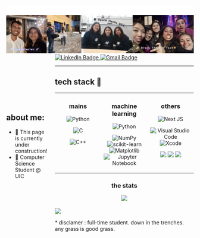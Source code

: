 <!-- banner gif generated from : https://willkessler.github.io/typed-text-gif-maker/ -->
<picture>
  <source media="(prefers-color-scheme: dark)" srcset="./zzaneer_dark.gif">
  <img src="./zzaneer_light.gif">
</picture>

<!-- canva image gallery banner -->
<img src="./gallery_banner.png">


<div style="display: flex; align-items: center;">
  <!-- Left Section with Text -->
  <div style="flex: 1; padding-right: 20px;">
    <h2>about me:</h2>
    <ul>
      <li>🌱 This page is currently under construction!</li>
      <li>💼 Computer Science Student @ UIC</li>
    </ul>
  </div>
  
  <!-- Right Section with Image -->
  <div>
<!--     <img src="./april1.PNG" alt="Profile Image" width="150px">
  </div> -->
</div>


<!-- contacts under about me -->  
<div id="badges">
  <a href="https://www.linkedin.com/in/zzaneer086">
    <img src="https://img.shields.io/badge/LinkedIn-blue?style=for-the-badge&logo=linkedin&logoColor=white" alt="LinkedIn Badge"/>
  </a>
  <a href="zzaneer086@gmail.com">
    <img src="https://img.shields.io/badge/Gmail-D14836?style=for-the-badge&logo=gmail&logoColor=white" alt="Gmail Badge"/>
  </a>
<div/>

---


<!-- TECH STACK -->
<h2>tech stack 🥞</h2>

<table><tr><td valign="top" width="25%">
<h3 align="center">mains</h3>
<div align="center">
  
  ![Python](https://img.shields.io/badge/python-3670A0?style=for-the-badge&logo=python&logoColor=ffdd54)
  
  ![C](https://img.shields.io/badge/c-%2300599C.svg?style=for-the-badge&logo=c&logoColor=white)
  
  ![C++](https://img.shields.io/badge/c++-%2300599C.svg?style=for-the-badge&logo=c%2B%2B&logoColor=white)
</div>
</a>
 </td><td valign="top" width="25%">
        
<h3 align="center">machine learning </h3>

<div align="center">
  
  ![Python](https://img.shields.io/badge/python-3670A0?style=for-the-badge&logo=python&logoColor=ffdd54)

  ![NumPy](https://img.shields.io/badge/numpy-%23013243.svg?style=for-the-badge&logo=numpy&logoColor=white)
  ![scikit-learn](https://img.shields.io/badge/scikit--learn-%23F7931E.svg?style=for-the-badge&logo=scikit-learn&logoColor=white)
  ![Matplotlib](https://img.shields.io/badge/Matplotlib-%23ffffff.svg?style=for-the-badge&logo=Matplotlib&logoColor=black)
  ![Jupyter Notebook](https://img.shields.io/badge/jupyter-%23FA0F00.svg?style=for-the-badge&logo=jupyter&logoColor=white)
</div>
</a>

</td><td valign="top" width="25%">
  
<h3 align="center">others</h3>
<div align="center">

  ![Next JS](https://img.shields.io/badge/Next-black?style=for-the-badge&logo=next.js&logoColor=white)

  ![Visual Studio Code](https://img.shields.io/badge/Visual%20Studio%20Code-0078d7.svg?style=for-the-badge&logo=visual-studio-code&logoColor=white)
  ![Xcode](https://img.shields.io/badge/Xcode-007ACC?style=for-the-badge&logo=Xcode&logoColor=white)
  
  <img src="https://img.shields.io/badge/Google%20Gemini-8E75B2?style=for-the-badge&logo=googlegemini&logoColor=white" />
  
  <img src="https://img.shields.io/badge/Google%20Analytics-E37400?style=for-the-badge&logo=google%20analytics&logoColor=white" />
  <img src="https://img.shields.io/badge/firebase-ffca28?style=for-the-badge&logo=firebase&logoColor=black" />
</div>
</a>
</td>
</tr></table>


<!-- STATS -->


<h3 align="center">the stats</h3>
<p align="center">
  <img src="https://ghchart.rshah.org/zzaneer086">
</p>
<p align="left">
  <img align="center" src="https://leetcard.jacoblin.cool/zzaneer086?ext=heatmap"/>
</p>
* disclamer : full-time student. down in the trenches. any grass is good grass.

